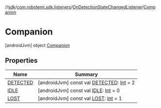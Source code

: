 //[sdk](../../../../index.md)/[com.robotemi.sdk.listeners](../../index.md)/[OnDetectionStateChangedListener](../index.md)/[Companion](index.md)



# Companion  
 [androidJvm] object [Companion](index.md)   


## Properties  
  
|  Name |  Summary | 
|---|---|
| <a name="com.robotemi.sdk.listeners/OnDetectionStateChangedListener.Companion/DETECTED/#/PointingToDeclaration/"></a>[DETECTED](-d-e-t-e-c-t-e-d.md)| <a name="com.robotemi.sdk.listeners/OnDetectionStateChangedListener.Companion/DETECTED/#/PointingToDeclaration/"></a> [androidJvm] const val [DETECTED](-d-e-t-e-c-t-e-d.md): [Int](https://kotlinlang.org/api/latest/jvm/stdlib/kotlin/-int/index.html) = 2   <br>|
| <a name="com.robotemi.sdk.listeners/OnDetectionStateChangedListener.Companion/IDLE/#/PointingToDeclaration/"></a>[IDLE](-i-d-l-e.md)| <a name="com.robotemi.sdk.listeners/OnDetectionStateChangedListener.Companion/IDLE/#/PointingToDeclaration/"></a> [androidJvm] const val [IDLE](-i-d-l-e.md): [Int](https://kotlinlang.org/api/latest/jvm/stdlib/kotlin/-int/index.html) = 0   <br>|
| <a name="com.robotemi.sdk.listeners/OnDetectionStateChangedListener.Companion/LOST/#/PointingToDeclaration/"></a>[LOST](-l-o-s-t.md)| <a name="com.robotemi.sdk.listeners/OnDetectionStateChangedListener.Companion/LOST/#/PointingToDeclaration/"></a> [androidJvm] const val [LOST](-l-o-s-t.md): [Int](https://kotlinlang.org/api/latest/jvm/stdlib/kotlin/-int/index.html) = 1   <br>|

